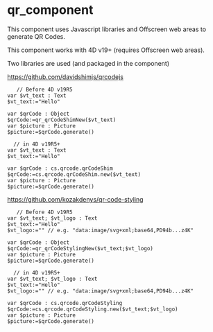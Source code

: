 # qr_component

This component uses Javascript libraries and Offscreen web areas to generate QR Codes.

This component works with 4D v19+ (requires Offscreen web areas).

Two libraries are used (and packaged in the component)

  https://github.com/davidshimjs/qrcodejs


```4d
   // Before 4D v19R5
var $vt_text : Text
$vt_text:="Hello"

var $qrCode : Object
$qrCode:=qr_qrCodeShimNew($vt_text) 
var $picture : Picture
$picture:=$qrCode.generate()

  // in 4D v19R5+
var $vt_text : Text
$vt_text:="Hello"

var $qrCode : cs.qrcode.qrCodeShim
$qrCode:=cs.qrcode.qrCodeShim.new($vt_text)
var $picture : Picture
$picture:=$qrCode.generate()
```

  https://github.com/kozakdenys/qr-code-styling

```4d
   // Before 4D v19R5
var $vt_text; $vt_logo : Text
$vt_text:="Hello"
$vt_logo:="" // e.g. "data:image/svg+xml;base64,PD94b...z4K"

var $qrCode : Object
$qrCode:=qr_qrCodeStylingNew($vt_text;$vt_logo) 
var $picture : Picture
$picture:=$qrCode.generate()

  // in 4D v19R5+
var $vt_text; $vt_logo : Text
$vt_text:="Hello"
$vt_logo:="" // e.g. "data:image/svg+xml;base64,PD94b...z4K"

var $qrCode : cs.qrcode.qrCodeStyling
$qrCode:=cs.qrcode.qrCodeStyling.new($vt_text;$vt_logo)
var $picture : Picture
$picture:=$qrCode.generate()
```
